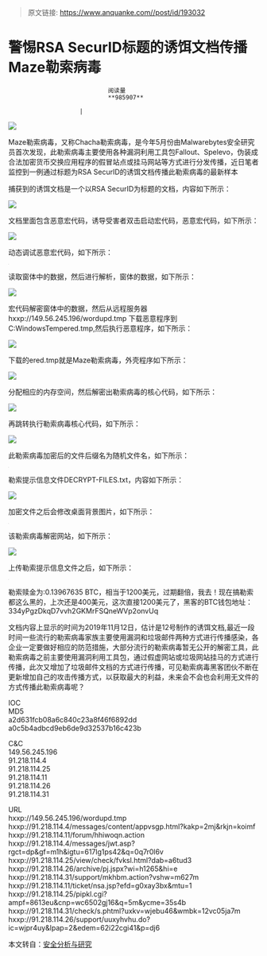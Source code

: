 > 原文链接: https://www.anquanke.com//post/id/193032 


# 警惕RSA SecurID标题的诱饵文档传播Maze勒索病毒


                                阅读量   
                                **985907**
                            
                        |
                        
                                                                                    



[![](https://p3.ssl.qhimg.com/t01f56721e5713cb472.png)](https://p3.ssl.qhimg.com/t01f56721e5713cb472.png)



Maze勒索病毒，又称Chacha勒索病毒，是今年5月份由Malwarebytes安全研究员首次发现，此勒索病毒主要使用各种漏洞利用工具包Fallout、Spelevo，伪装成合法加密货币交换应用程序的假冒站点或挂马网站等方式进行分发传播，近日笔者监控到一例通过标题为RSA SecurID的诱饵文档传播此勒索病毒的最新样本

捕获到的诱饵文档是一个以RSA SecurID为标题的文档，内容如下所示：

[![](https://p4.ssl.qhimg.com/t018636a9dac5c75015.png)](https://p4.ssl.qhimg.com/t018636a9dac5c75015.png)

文档里面包含恶意宏代码，诱导受害者双击启动宏代码，恶意宏代码，如下所示：

[![](https://p5.ssl.qhimg.com/t01180d48ddba2b6f7a.png)](https://p5.ssl.qhimg.com/t01180d48ddba2b6f7a.png)

动态调试恶意宏代码，如下所示：

[![](data:image/png;base64,iVBORw0KGgoAAAANSUhEUgAAAAEAAAABCAYAAAAfFcSJAAAAAXNSR0IArs4c6QAAAARnQU1BAACxjwv8YQUAAAAJcEhZcwAADsQAAA7EAZUrDhsAAAANSURBVBhXYzh8+PB/AAffA0nNPuCLAAAAAElFTkSuQmCC)](https://p4.ssl.qhimg.com/t01d7f3c794fc244353.png)

读取窗体中的数据，然后进行解析，窗体的数据，如下所示：

[![](https://p2.ssl.qhimg.com/t019589aaa78dabeff9.png)](https://p2.ssl.qhimg.com/t019589aaa78dabeff9.png)

宏代码解密窗体中的数据，然后从远程服务器hxxp://149.56.245.196/wordupd.tmp 下载恶意程序到C:WindowsTempered.tmp,然后执行恶意程序，如下所示：

[![](https://p1.ssl.qhimg.com/t0166db037b4bbcad20.png)](https://p1.ssl.qhimg.com/t0166db037b4bbcad20.png)

下载的ered.tmp就是Maze勒索病毒，外壳程序如下所示：

[![](https://p0.ssl.qhimg.com/t017c79fb34c7d9c245.png)](https://p0.ssl.qhimg.com/t017c79fb34c7d9c245.png)

分配相应的内存空间，然后解密出勒索病毒的核心代码，如下所示：

[![](https://p2.ssl.qhimg.com/t01f1c09182b22b8ba7.png)](https://p2.ssl.qhimg.com/t01f1c09182b22b8ba7.png)

再跳转执行勒索病毒核心代码，如下所示：

[![](https://p2.ssl.qhimg.com/t0103fae9eb47942ecc.png)](https://p2.ssl.qhimg.com/t0103fae9eb47942ecc.png)

此勒索病毒加密后的文件后缀名为随机文件名，如下所示：

[![](data:image/png;base64,iVBORw0KGgoAAAANSUhEUgAAAAEAAAABCAYAAAAfFcSJAAAAAXNSR0IArs4c6QAAAARnQU1BAACxjwv8YQUAAAAJcEhZcwAADsQAAA7EAZUrDhsAAAANSURBVBhXYzh8+PB/AAffA0nNPuCLAAAAAElFTkSuQmCC)](https://p1.ssl.qhimg.com/t0189ae8dfd562e3f0b.png)

勒索提示信息文件DECRYPT-FILES.txt，内容如下所示：

[![](https://p5.ssl.qhimg.com/t01262b4f0e96485ff7.png)](https://p5.ssl.qhimg.com/t01262b4f0e96485ff7.png)

加密文件之后会修改桌面背景图片，如下所示：

[![](data:image/png;base64,iVBORw0KGgoAAAANSUhEUgAAAAEAAAABCAYAAAAfFcSJAAAAAXNSR0IArs4c6QAAAARnQU1BAACxjwv8YQUAAAAJcEhZcwAADsQAAA7EAZUrDhsAAAANSURBVBhXYzh8+PB/AAffA0nNPuCLAAAAAElFTkSuQmCC)](https://p4.ssl.qhimg.com/t0169e9eeff338113ab.png)

该勒索病毒解密网站，如下所示：

[![](https://p2.ssl.qhimg.com/t01cec14833e25a643a.png)](https://p2.ssl.qhimg.com/t01cec14833e25a643a.png)

上传勒索提示信息文件之后，如下所示：

[![](data:image/png;base64,iVBORw0KGgoAAAANSUhEUgAAAAEAAAABCAYAAAAfFcSJAAAAAXNSR0IArs4c6QAAAARnQU1BAACxjwv8YQUAAAAJcEhZcwAADsQAAA7EAZUrDhsAAAANSURBVBhXYzh8+PB/AAffA0nNPuCLAAAAAElFTkSuQmCC)](https://p5.ssl.qhimg.com/t0157f0330cee0adaef.png)

勒索赎金为:0.13967635 BTC，相当于1200美元，过期翻倍，我去！现在搞勒索都这么黑的，上次还是400美元，这次直接1200美元了，黑客的BTC钱包地址：<br>
334yPgzDkqD7vvh2GKMrFSQneWVp2onvUq

文档内容上显示的时间为2019年11月12日，估计是12号制作的诱饵文档,最近一段时间一些流行的勒索病毒家族主要使用漏洞和垃圾邮件两种方式进行传播感染，各企业一定要做好相应的防范措施，大部分流行的勒索病毒暂无公开的解密工具，此勒索病毒之前主要使用漏洞利用工具包，通过假虚网站或垃圾网站挂马的方式进行传播，此次又增加了垃圾邮件文档的方式进行传播，可见勒索病毒黑客团伙不断在更新增加自己的攻击传播方式，以获取最大的利益，未来会不会也会利用无文件的方式传播此勒索病毒呢？

IOC<br>
MD5<br>
a2d631fcb08a6c840c23a8f46f6892dd<br>
a0c5b4adbcd9eb6de9d32537b16c423b

C&amp;C<br>
149.56.245.196<br>
91.218.114.4<br>
91.218.114.25<br>
91.218.114.11<br>
91.218.114.26<br>
91.218.114.31

URL<br>
hxxp://149.56.245.196/wordupd.tmp<br>
hxxp://91.218.114.4/messages/content/appvsgp.html?kakp=2mj&amp;rkjn=koimf<br>
hxxp://91.218.114.11/forum/hhiwoqn.action<br>
hxxp://91.218.114.4/messages/jwt.asp?rgct=dp&amp;gf=m1h&amp;igtu=617lg1ps42&amp;q=0q7r0l6v<br>
hxxp://91.218.114.25/view/check/fvksl.html?dab=a6tud3<br>
hxxp://91.218.114.26/archive/pj.jspx?wi=h1265&amp;hi=e<br>
hxxp://91.218.114.31/support/mkhbm.action?vshw=m627m<br>
hxxp://91.218.114.11/ticket/nsa.jsp?efd=g0xay3bx&amp;mtu=1<br>
hxxp://91.218.114.25/pipkl.cgi?ampf=8613eu&amp;cnp=wc6502gj16&amp;q=5m&amp;ycme=35s4b<br>
hxxp://91.218.114.31/check/s.phtml?uxkv=wjebu46&amp;wmbk=12vc05ja7m<br>
hxxp://91.218.114.26/support/uuxyhvhu.do?ic=wjpr4uy&amp;lpap=2&amp;edem=62i22cgi41&amp;p=dj6

本文转自：[安全分析与研究](https://mp.weixin.qq.com/s/E1bqAS8bb6apctul0CvZ0Q)
